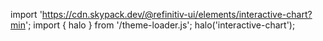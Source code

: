 <!--
type: template
name: interactive-chart
-->

import 'https://cdn.skypack.dev/@refinitiv-ui/elements/interactive-chart?min';
import { halo } from '/theme-loader.js';
halo('interactive-chart');